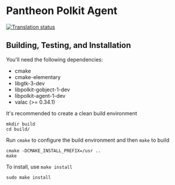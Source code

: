 # Pantheon Polkit Agent
[![Translation status](https://l10n.elementary.io/widgets/desktop/pantheon-agent-polkit/svg-badge.svg)](https://l10n.elementary.io/projects/desktop/pantheon-agent-polkit/?utm_source=widget)

## Building, Testing, and Installation

You'll need the following dependencies:
* cmake
* cmake-elementary
* libgtk-3-dev
* libpolkit-gobject-1-dev
* libpolkit-agent-1-dev
* valac (>= 0.34.1)

It's recommended to create a clean build environment

    mkdir build
    cd build/

Run `cmake` to configure the build environment and then `make` to build

    cmake -DCMAKE_INSTALL_PREFIX=/usr ..
    make

To install, use `make install`

    sudo make install
